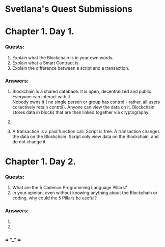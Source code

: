 # Svetlana's Quest Submissions

# Chapter 1. Day 1.

### Quests:
1) Explain what the Blockchain is in your own words. 
2) Explain what a Smart Contract is. 
3) Explain the difference between a script and a transaction.

### Answers:

1) Blockchain is a shared database. 
It is open, decentralized and public. 
Everyone can interact with it.  
Nobody owns it ( no single person or group has control - rather, all users collectively retain control). 
Anyone can view the data on it. 
Blockchain stores data in blocks that are then linked together via cryptography. 

2)

3) A transaction is a paid function call. Script is free. 
A transaction changes the data on the Blockchain. Script only view data on the Blockchain, and do not change it.


# Chapter 1. Day 2.

### Quests:
1) What are the 5 Cadence Programming Language Pillars?
2) In your opinion, even without knowing anything about the Blockchain or coding, why could the 5 Pillars be useful?

### Answers:

1)

2)


### = ^_^ =
